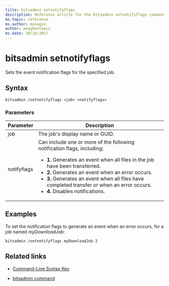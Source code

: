 ```yaml
---
title: bitsadmin setnotifyflags
description: Reference article for the bitsadmin setnotifyflags command, which sets the event notification flags for the specified job.
ms.topic: reference
ms.author: mosagie
author: meaghanlewis
ms.date: 10/16/2017
---
```



# bitsadmin setnotifyflags

Sets the event notification flags for the specified job.

## Syntax

```
bitsadmin /setnotifyflags <job> <notifyflags>
```

### Parameters

| Parameter | Description |
| --------- | ----------- |
| job | The job's display name or GUID. |
| notifyflags | Can include one or more of the following notification flags, including:<ul><li>**1.** Generates an event when all files in the job have been transferred.</li><li>**2.** Generates an event when an error occurs.</li><li>**3.** Generates an event when all files have completed transfer or when an error occurs.</li><li>**4.** Disables notifications.</li></ul> |

## Examples

To set the notification flags to generate an event when an error occurs, for a job named *myDownloadJob*:

```
bitsadmin /setnotifyflags myDownloadJob 2
```

## Related links

- [Command-Line Syntax Key](command-line-syntax-key.md)

- [bitsadmin command](bitsadmin.md)

